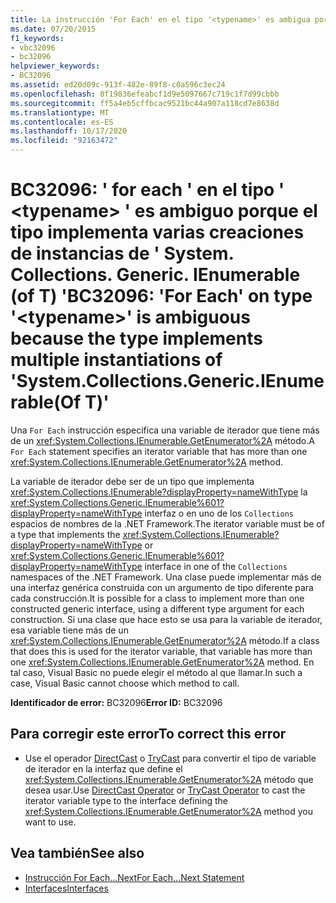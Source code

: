 ```yaml
---
title: La instrucción 'For Each' en el tipo '<typename>' es ambigua porque el tipo implementa varias creaciones de instancias de 'System.Collections.Generic.IEnumerable(Of T)'
ms.date: 07/20/2015
f1_keywords:
- vbc32096
- bc32096
helpviewer_keywords:
- BC32096
ms.assetid: ed20d09c-913f-482e-89f8-c0a596c3ec24
ms.openlocfilehash: 0f19836efeabcf1d9e5097667c719c1f7d99cbbb
ms.sourcegitcommit: ff5a4eb5cffbcac9521bc44a907a118cd7e8638d
ms.translationtype: MT
ms.contentlocale: es-ES
ms.lasthandoff: 10/17/2020
ms.locfileid: "92163472"
---
```

# <a name="bc32096-for-each-on-type-typename-is-ambiguous-because-the-type-implements-multiple-instantiations-of-systemcollectionsgenericienumerableof-t"></a><span data-ttu-id="4d29d-102">BC32096: ' for each ' en el tipo ' \<typename> ' es ambiguo porque el tipo implementa varias creaciones de instancias de ' System. Collections. Generic. IEnumerable (of T) '</span><span class="sxs-lookup"><span data-stu-id="4d29d-102">BC32096: 'For Each' on type '\<typename>' is ambiguous because the type implements multiple instantiations of 'System.Collections.Generic.IEnumerable(Of T)'</span></span>

<span data-ttu-id="4d29d-103">Una `For Each` instrucción especifica una variable de iterador que tiene más de un <xref:System.Collections.IEnumerable.GetEnumerator%2A> método.</span><span class="sxs-lookup"><span data-stu-id="4d29d-103">A `For Each` statement specifies an iterator variable that has more than one <xref:System.Collections.IEnumerable.GetEnumerator%2A> method.</span></span>

 <span data-ttu-id="4d29d-104">La variable de iterador debe ser de un tipo que implementa <xref:System.Collections.IEnumerable?displayProperty=nameWithType> la <xref:System.Collections.Generic.IEnumerable%601?displayProperty=nameWithType> interfaz o en uno de los `Collections` espacios de nombres de la .NET Framework.</span><span class="sxs-lookup"><span data-stu-id="4d29d-104">The iterator variable must be of a type that implements the <xref:System.Collections.IEnumerable?displayProperty=nameWithType> or <xref:System.Collections.Generic.IEnumerable%601?displayProperty=nameWithType> interface in one of the `Collections` namespaces of the .NET Framework.</span></span> <span data-ttu-id="4d29d-105">Una clase puede implementar más de una interfaz genérica construida con un argumento de tipo diferente para cada construcción.</span><span class="sxs-lookup"><span data-stu-id="4d29d-105">It is possible for a class to implement more than one constructed generic interface, using a different type argument for each construction.</span></span> <span data-ttu-id="4d29d-106">Si una clase que hace esto se usa para la variable de iterador, esa variable tiene más de un <xref:System.Collections.IEnumerable.GetEnumerator%2A> método.</span><span class="sxs-lookup"><span data-stu-id="4d29d-106">If a class that does this is used for the iterator variable, that variable has more than one <xref:System.Collections.IEnumerable.GetEnumerator%2A> method.</span></span> <span data-ttu-id="4d29d-107">En tal caso, Visual Basic no puede elegir el método al que llamar.</span><span class="sxs-lookup"><span data-stu-id="4d29d-107">In such a case, Visual Basic cannot choose which method to call.</span></span>

 <span data-ttu-id="4d29d-108">**Identificador de error:** BC32096</span><span class="sxs-lookup"><span data-stu-id="4d29d-108">**Error ID:** BC32096</span></span>

## <a name="to-correct-this-error"></a><span data-ttu-id="4d29d-109">Para corregir este error</span><span class="sxs-lookup"><span data-stu-id="4d29d-109">To correct this error</span></span>

- <span data-ttu-id="4d29d-110">Use el operador [DirectCast](../operators/directcast-operator.md) o [TryCast](../operators/trycast-operator.md) para convertir el tipo de variable de iterador en la interfaz que define el <xref:System.Collections.IEnumerable.GetEnumerator%2A> método que desea usar.</span><span class="sxs-lookup"><span data-stu-id="4d29d-110">Use [DirectCast Operator](../operators/directcast-operator.md) or [TryCast Operator](../operators/trycast-operator.md) to cast the iterator variable type to the interface defining the <xref:System.Collections.IEnumerable.GetEnumerator%2A> method you want to use.</span></span>

## <a name="see-also"></a><span data-ttu-id="4d29d-111">Vea también</span><span class="sxs-lookup"><span data-stu-id="4d29d-111">See also</span></span>

- [<span data-ttu-id="4d29d-112">Instrucción For Each...Next</span><span class="sxs-lookup"><span data-stu-id="4d29d-112">For Each...Next Statement</span></span>](../statements/for-each-next-statement.md)
- [<span data-ttu-id="4d29d-113">Interfaces</span><span class="sxs-lookup"><span data-stu-id="4d29d-113">Interfaces</span></span>](../../programming-guide/language-features/interfaces/index.md)
